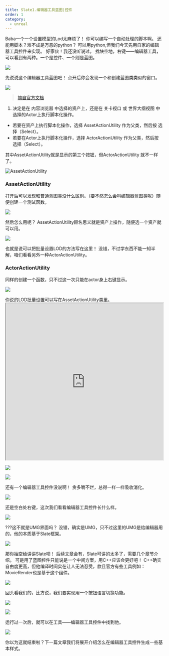 ```yaml
---
title: Slate1.编辑器工具蓝图|控件
order: 1
category:
  - unreal
---
```


<ChatMessage avatar="../../../assets/emoji/hx.png" :avatarWidth="40">
Baba一个一个设置模型的Lod太麻烦了！
</ChatMessage>

<ChatMessage avatar="../../../assets/emoji/bqb (1).png" :avatarWidth="40" alignLeft>
你可以编写一个自动处理的脚本啊。
</ChatMessage>

<ChatMessage avatar="../../../assets/emoji/kclr.png" :avatarWidth="40">
还能用脚本？难不成是万恶的python？
</ChatMessage>

<ChatMessage avatar="../../../assets/emoji/bqb (2).png" :avatarWidth="40" alignLeft>
可以用python,但我们今天先用自家的编辑器工具控件来实现。
</ChatMessage>

<ChatMessage avatar="../../../assets/emoji/bqb (5).png" :avatarWidth="40">
好家伙！我还没听说过。
</ChatMessage>

<ChatMessage avatar="../../../assets/emoji/bqb (1).png" :avatarWidth="40" alignLeft>
找块空地，右键——编辑器工具，可以看到有两种。一个是控件、一个则是蓝图。
</ChatMessage>

![](..%2F..%2Fassets%2Fbputility.png)

<ChatMessage avatar="../../../assets/emoji/hx.png" :avatarWidth="40">
先说说这个编辑器工具蓝图吧！
</ChatMessage>

<ChatMessage avatar="../../../assets/emoji/bqb (3).png" :avatarWidth="40" alignLeft>
点开后你会发现一个和创建蓝图类类似的窗口。
</ChatMessage>

![](..%2F..%2Fassets%2FChooseParentClassEUBP.jpg)

>[摘自官方文档](https://docs.unrealengine.com/5.1/zh-CN/scripted-actions-in-unreal-engine/)

1. 决定是在 内容浏览器 中选择的资产上，还是在 关卡视口 或 世界大纲视图 中选择的Actor上执行脚本化操作。
* 若要在资产上执行脚本化操作，选择 AssetActionUtility 作为父类，然后按 选择（Select）。
* 若要在Actor上执行脚本化操作，选择 ActorActionUtility 作为父类，然后按 选择（Select）。

<ChatMessage avatar="../../../assets/emoji/bqb (1).png" :avatarWidth="40" alignLeft>
其中AssetActionUtility就是显示的第三个按钮，但ActorActionUtility 就不一样了。
</ChatMessage>

![AssetActionUtility](..%2F..%2Fassets%2Fasset.png)

### AssetActionUtility

<ChatMessage avatar="../../../assets/emoji/bqb (1).png" :avatarWidth="40" alignLeft>
打开后可以发现和普通蓝图类没什么区别。（要不然怎么会叫编辑器蓝图类呢）随便创建一个测试函数。
</ChatMessage>

![](..%2F..%2Fassets%2FASSETACTIONTEST.png)

<ChatMessage avatar="../../../assets/emoji/hx.png" :avatarWidth="40">
然后怎么用呢？
</ChatMessage>

<ChatMessage avatar="../../../assets/emoji/bqb (1).png" :avatarWidth="40" alignLeft>
AssetActionUtility顾名思义就是资产上操作，随便选一个资产就可以用。
</ChatMessage>

![](..%2F..%2Fassets%2Fmainassetactionbv.png)

<ChatMessage avatar="../../../assets/emoji/hx.png" :avatarWidth="40">
也就是说可以把批量设置LOD的方法写在这里！
</ChatMessage>

<ChatMessage avatar="../../../assets/emoji/bqb (1).png" :avatarWidth="40" alignLeft>
没错，不过学东西不能一知半解，咱们看看另外一种ActorActionUtility。
</ChatMessage>

### ActorActionUtility

<ChatMessage avatar="../../../assets/emoji/bqb (1).png" :avatarWidth="40" alignLeft>
同样的创建一个函数，只不过这一次只能在actor身上右键显示。
</ChatMessage>

![](..%2F..%2Fassets%2Factoractiontest.jpg)

<ChatMessage avatar="../../../assets/emoji/bqb (1).png" :avatarWidth="40" alignLeft>
你说的LOD批量设置可以写在AssetActionUtility类里。
</ChatMessage>

<iframe src="https://blueprintue.com/render/f_aztmw4/" width="100%" height="500" scrolling="no" allowfullscreen></iframe>

![](..%2F..%2Fassets%2Flodautoset.png)

![](..%2F..%2Fassets%2Flodwindow.png)


<ChatMessage avatar="../../../assets/emoji/hx.png" :avatarWidth="40">
还有一个编辑器工具控件没说啊！
</ChatMessage>

<ChatMessage avatar="../../../assets/emoji/bqb (1).png" :avatarWidth="40" alignLeft>
贪多嚼不烂，总得一样一样吸收消化。
</ChatMessage>

![](..%2F..%2Fassets%2Feditortool.jpg)

<ChatMessage avatar="../../../assets/emoji/bqb (2).png" :avatarWidth="40" alignLeft>
还是空白处右键，这次我们看看编辑器工具控件长什么样。
</ChatMessage>

![](..%2F..%2Fassets%2Fneweditorutility.png)

<ChatMessage avatar="../../../assets/emoji/hh.png" :avatarWidth="40">
???这不就是UMG界面吗？
</ChatMessage>

<ChatMessage avatar="../../../assets/emoji/bqb (2).png" :avatarWidth="40" alignLeft>
没错，确实是UMG，只不过这里的UMG是给编辑器用的，他的本质基于Slate框架。
</ChatMessage>

![](..%2F..%2Fassets%2Fslate001.png)

<ChatMessage avatar="../../../assets/emoji/hh.png" :avatarWidth="40">
那你抽空给讲讲Slate呗！
</ChatMessage>

<ChatMessage avatar="../../../assets/emoji/bqb (2).png" :avatarWidth="40" alignLeft>
后续文章会有，Slate可讲的太多了，需要几个章节介绍。
</ChatMessage>

<ChatMessage avatar="../../../assets/emoji/hx.png" :avatarWidth="40">
可是用了蓝图控件只能说是一个中间方案，用C++应该会更好吧！
</ChatMessage>

<ChatMessage avatar="../../../assets/emoji/bqb (6).png" :avatarWidth="40" alignLeft>
C++确实自由度更高，但他编译时间实在让人无法忍受，款且官方有些工具例如：MovieRender也是基于这个组件。
</ChatMessage>

![](..%2F..%2Fassets%2FUMGGF.jpg)

<ChatMessage avatar="../../../assets/emoji/bqb (2).png" :avatarWidth="40" alignLeft>
回头看我们的，比方说，我们要实现用一个按钮语言切换功能。
</ChatMessage>

![](..%2F..%2Fassets%2Fabutton.png)

![](..%2F..%2Fassets%2Fbuttontoch.png)

<ChatMessage avatar="../../../assets/emoji/bqb (2).png" :avatarWidth="40" alignLeft>
运行过一次后，就可以在工具——编辑器工具控件中找到他。
</ChatMessage>

![](..%2F..%2Fassets%2Fedito20231123190842.png)

<GifWithButton src="../../../assets/unrealgif/changelanguage.gif"/>

<ChatMessage avatar="../../../assets/emoji/bqb (2).png" :avatarWidth="40" alignLeft>
你以为这就结束啦？下一篇文章我们将展开介绍怎么在编辑器工具控件生成一些基本样式。
</ChatMessage>

